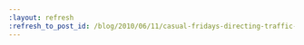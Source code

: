 ```yaml
---
:layout: refresh
:refresh_to_post_id: /blog/2010/06/11/casual-fridays-directing-traffic-with-hudson
---
```


